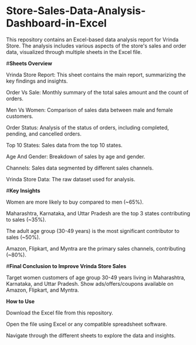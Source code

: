 # Store-Sales-Data-Analysis-Dashboard-in-Excel

This repository contains an Excel-based data analysis report for Vrinda Store. The analysis includes various aspects of the store's sales and order data, visualized through multiple sheets in the Excel file.


#**Sheets Overview**

Vrinda Store Report: This sheet contains the main report, summarizing the key findings and insights.

Order Vs Sale: Monthly summary of the total sales amount and the count of orders.

Men Vs Women: Comparison of sales data between male and female customers.

Order Status: Analysis of the status of orders, including completed, pending, and cancelled orders.

Top 10 States: Sales data from the top 10 states.

Age And Gender: Breakdown of sales by age and gender.

Channels: Sales data segmented by different sales channels.

Vrinda Store Data: The raw dataset used for analysis.



#**Key Insights**

Women are more likely to buy compared to men (~65%).

Maharashtra, Karnataka, and Uttar Pradesh are the top 3 states contributing to sales (~35%).

The adult age group (30-49 years) is the most significant contributor to sales (~50%).

Amazon, Flipkart, and Myntra are the primary sales channels, contributing (~80%).


#**Final Conclusion to Improve Vrinda Store Sales**

Target women customers of age group 30-49 years living in Maharashtra, Karnataka, and Uttar Pradesh.
Show ads/offers/coupons available on Amazon, Flipkart, and Myntra.


**How to Use**

Download the Excel file from this repository.

Open the file using Excel or any compatible spreadsheet software.

Navigate through the different sheets to explore the data and insights.

